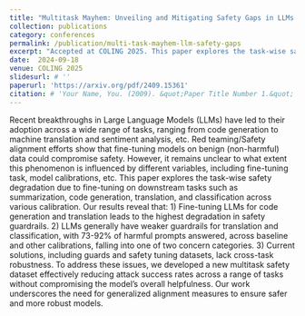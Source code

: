 ```yaml
---
title: "Multitask Mayhem: Unveiling and Mitigating Safety Gaps in LLMs Fine-tuning"
collection: publications
category: conferences
permalink: /publication/multi-task-mayhem-llm-safety-gaps
excerpt: "Accepted at COLING 2025. This paper explores the task-wise safety degradation due to fine-tuning on downstream tasks such as summarization, code generation, translation, and classification across various calibration."
date:  2024-09-18
venue: COLING 2025
slidesurl: # ''
paperurl: 'https://arxiv.org/pdf/2409.15361'
citation: # 'Your Name, You. (2009). &quot;Paper Title Number 1.&quot; <i>Journal 1</i>. 1(1).'
---
```


Recent breakthroughs in Large Language Models (LLMs) have led to their adoption across a wide range of tasks, ranging from code generation to machine translation and sentiment analysis, etc. Red teaming/Safety alignment efforts show that fine-tuning models on benign (non-harmful) data could compromise safety. However, it remains unclear to what extent this phenomenon is influenced by different variables, including fine-tuning task, model calibrations, etc. This paper explores the task-wise safety degradation due to fine-tuning on downstream tasks such as summarization, code generation, translation, and classification across various calibration. Our results reveal that: 1) Fine-tuning LLMs for code generation and translation leads to the highest degradation in safety guardrails. 2) LLMs generally have weaker guardrails for translation and classification, with 73-92% of harmful prompts answered, across baseline and other calibrations, falling into one of two concern categories. 3) Current solutions, including guards and safety tuning datasets, lack cross-task robustness. To address these issues, we developed a new multitask safety dataset effectively reducing attack success rates across a range of tasks without compromising the model’s overall helpfulness. Our work underscores the need for generalized alignment measures to ensure safer and more robust models.